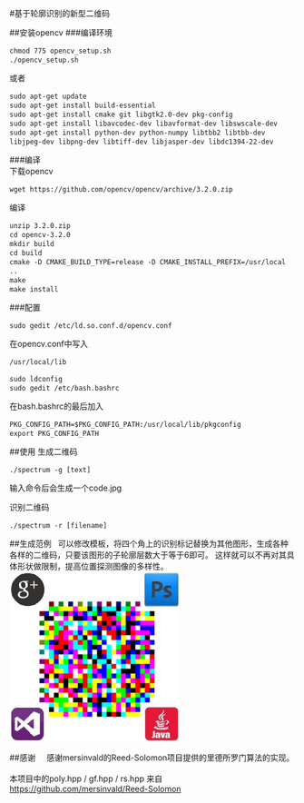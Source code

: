#基于轮廓识别的新型二维码   
   
##安装opencv
###编译环境
```
chmod 775 opencv_setup.sh
./opencv_setup.sh
```
或者
```
sudo apt-get update
sudo apt-get install build-essential
sudo apt-get install cmake git libgtk2.0-dev pkg-config
sudo apt-get install libavcodec-dev libavformat-dev libswscale-dev
sudo apt-get install python-dev python-numpy libtbb2 libtbb-dev libjpeg-dev libpng-dev libtiff-dev libjasper-dev libdc1394-22-dev
```
###编译   
下载opencv
```
wget https://github.com/opencv/opencv/archive/3.2.0.zip
```
编译
```
unzip 3.2.0.zip
cd opencv-3.2.0
mkdir build
cd build
cmake -D CMAKE_BUILD_TYPE=release -D CMAKE_INSTALL_PREFIX=/usr/local ..
make
make install
```
###配置
```
sudo gedit /etc/ld.so.conf.d/opencv.conf
```
在opencv.conf中写入
```
/usr/local/lib
```
        
```
sudo ldconfig
sudo gedit /etc/bash.bashrc
```
在bash.bashrc的最后加入
```
PKG_CONFIG_PATH=$PKG_CONFIG_PATH:/usr/local/lib/pkgconfig
export PKG_CONFIG_PATH
```
##使用
生成二维码   
```
./spectrum -g [text]
```
输入命令后会生成一个code.jpg

识别二维码
```
./spectrum -r [filename]
```
##生成范例   
可以修改模板，将四个角上的识别标记替换为其他图形，生成各种各样的二维码，只要该图形的子轮廓层数大于等于6即可。
这样就可以不再对其具体形状做限制，提高位置探测图像的多样性。
<img src="https://github.com/Borelset/spectrum/blob/master/code.jpg" width = "300" height = "300" />
    

##感谢    
感谢mersinvald的Reed-Solomon项目提供的里德所罗门算法的实现。        
本项目中的poly.hpp / gf.hpp / rs.hpp 来自       
https://github.com/mersinvald/Reed-Solomon
